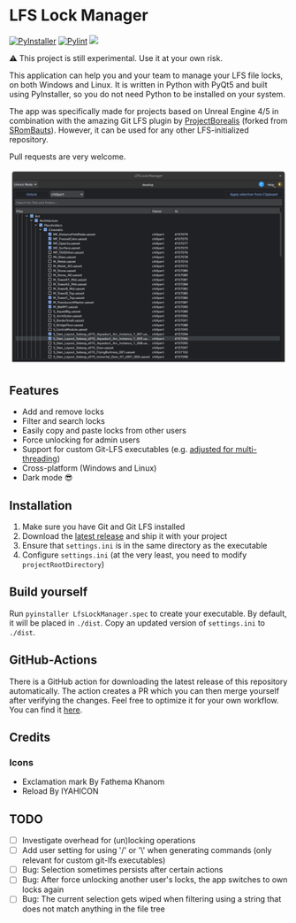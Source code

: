 # LFS Lock Manager

[![PyInstaller](https://github.com/chillpert/lfs-lock-manager/actions/workflows/build.yml/badge.svg)](https://github.com/chillpert/lfs-lock-manager/actions/workflows/build.yml)
[![Pylint](https://github.com/chillpert/lfs-lock-manager/actions/workflows/pylint.yml/badge.svg)](https://github.com/chillpert/lfs-lock-manager/actions/workflows/pylint.yml)
![](https://shields.io/github/license/chillpert/lfs-lock-manager)

⚠️ This project is still experimental. Use it at your own risk.

This application can help you and your team to manage your LFS file locks, on both Windows and
Linux. It is written in
Python with PyQt5 and
built using PyInstaller, so you do not need Python to be installed on your system.

The app was specifically made for projects based on Unreal Engine 4/5 in combination with the
amazing Git LFS plugin
by [ProjectBorealis](https://github.com/ProjectBorealis/UEGitPlugin) (forked
from [SRomBauts](https://github.com/SRombauts/UEGitPlugin)). However, it can be used for any other
LFS-initialized
repository.

Pull requests are very welcome.

![Demo](https://github.com/chillpert/lfs-lock-manager/blob/main/demo.png)

## Features

- Add and remove locks
- Filter and search locks
- Easily copy and paste locks from other users
- Force unlocking for admin users
- Support for custom Git-LFS executables (e.g. [adjusted for multi-threading](https://github.com/ProjectBorealis/UEGitPlugin))
- Cross-platform (Windows and Linux)
- Dark mode 😎

## Installation

1. Make sure you have Git and Git LFS installed
2. Download the [latest release](https://github.com/chillpert/lfs-lock-manager/releases) and ship it
   with your project
3. Ensure that `settings.ini` is in the same directory as the executable
4. Configure `settings.ini` (at the very least, you need to modify `projectRootDirectory`)

## Build yourself

Run `pyinstaller LfsLockManager.spec` to create your executable. By default, it will be placed
in `./dist`. Copy an
updated version of `settings.ini` to `./dist`.

## GitHub-Actions

There is a GitHub action for downloading the latest release of this repository automatically. The action creates a PR which you can then merge yourself after verifying the changes. Feel free to optimize it for your own workflow. You can find
it [here](https://github.com/chillpert/lfs-lock-manager-deploy-demo).

## Credits

### Icons

- Exclamation mark By Fathema Khanom
- Reload By IYAHICON

## TODO

- [ ] Investigate overhead for (un)locking operations
- [ ] Add user setting for using '/' or '\\' when generating commands (only relevant for custom
  git-lfs executables)
- [ ] Bug: Selection sometimes persists after certain actions
- [ ] Bug: After force unlocking another user's locks, the app switches to own locks again
- [ ] Bug: The current selection gets wiped when filtering using a string that does not match
  anything in the file tree
